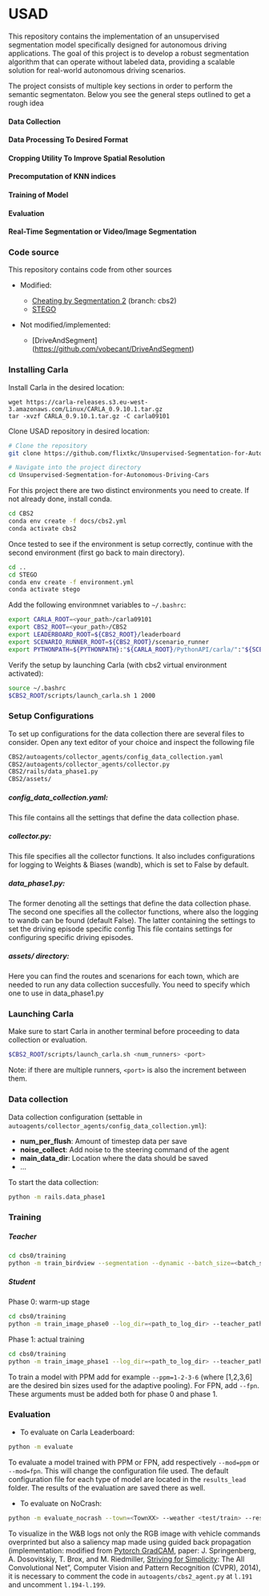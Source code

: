 # USAD

This repository contains the implementation of an unsupervised segmentation model specifically designed for autonomous driving applications. The goal of this project is to develop a robust segmentation algorithm that can operate without labeled data, providing a scalable solution for real-world autonomous driving scenarios.

The project consists of multiple key sections in order to perform the semantic segmentaton. Below you see the general steps outlined to get a rough idea

#### Data Collection

#### Data Processing To Desired Format

#### Cropping Utility To Improve Spatial Resolution

#### Precomputation of KNN indices

#### Training of Model

#### Evaluation

#### Real-Time Segmentation or Video/Image Segmentation


### Code source

This repository contains code from other sources
- Modified:
  <!-- - [World on rails](https://github.com/dotchen/WorldOnRails) -->
  - [Cheating by Segmentation 2](https://github.com/maelwildi/CBS2) (branch: cbs2)
  - [STEGO](https://github.com/mhamilton723/STEGO/tree/master)

- Not modified/implemented:
    - [DriveAndSegment] (https://github.com/vobecant/DriveAndSegment)


### Installing Carla

Install Carla in the  desired location:
```
wget https://carla-releases.s3.eu-west-3.amazonaws.com/Linux/CARLA_0.9.10.1.tar.gz
tar -xvzf CARLA_0.9.10.1.tar.gz -C carla09101
```
Clone USAD repository in desired location:
```bash
# Clone the repository
git clone https://github.com/flixtkc/Unsupervised-Segmentation-for-Autonomous-Driving-Cars.git

# Navigate into the project directory
cd Unsupervised-Segmentation-for-Autonomous-Driving-Cars
```
For this project there are two distinct environments you need to create. If not already done, install conda.
```bash
cd CBS2
conda env create -f docs/cbs2.yml
conda activate cbs2
```
Once tested to see if the environment is setup correctly, continue with the second environment (first go back to main directory).
```bash
cd ..
cd STEGO
conda env create -f environment.yml
conda activate stego
```

Add the following environmnet variables to `~/.bashrc`:
```bash
export CARLA_ROOT=<your_path>/carla09101
export CBS2_ROOT=<your_path>/CBS2
export LEADERBOARD_ROOT=${CBS2_ROOT}/leaderboard
export SCENARIO_RUNNER_ROOT=${CBS2_ROOT}/scenario_runner
export PYTHONPATH=${PYTHONPATH}:"${CARLA_ROOT}/PythonAPI/carla/":"${SCENARIO_RUNNER_ROOT}":"${LEADERBOARD_ROOT}":"${CARLA_ROOT}/PythonAPI/carla/dist/carla-0.9.10-py3.7-linux-x86_64.egg"
```
Verify the setup by launching Carla (with cbs2 virtual environment activated):
```bash
source ~/.bashrc
$CBS2_ROOT/scripts/launch_carla.sh 1 2000
```

### Setup Configurations

To set up configurations for the data collection there are several files to consider. Open any text editor of your choice and inspect the following file
```bash
CBS2/autoagents/collector_agents/config_data_collection.yaml
CBS2/autoagents/collector_agents/collector.py
CBS2/rails/data_phase1.py
CBS2/assets/
```
##### config_data_collection.yaml:

This file contains all the settings that define the data collection phase.
##### collector.py:

This file specifies all the collector functions. It also includes configurations for logging to Weights & Biases (wandb), which is set to False by default.

##### data_phase1.py:
The former denoting all the settings that define the data collection phase. The second one specifies all the collector functions, where also the logging to wandb can be found (default False). The latter containing the settings to set the driving episode specific config
This file contains settings for configuring specific driving episodes.

##### assets/ directory:

Here you can find the routes and scenarions for each town, which are needed to run any data collection succesfully. You need to specify which one to use in data_phase1.py


### Launching Carla

Make sure to start Carla in another terminal before proceeding to data collection or evaluation.
```bash
$CBS2_ROOT/scripts/launch_carla.sh <num_runners> <port>
```
Note: if there are multiple runners, `<port>` is also the increment between them.

### Data collection
Data collection configuration (settable in `autoagents/collector_agents/config_data_collection.yml`):
- **num_per_flush**: Amount of timestep data per save
- **noise_collect**: Add noise to the steering command of the agent
- **main_data_dir**: Location where the data should be saved
- ...

To start the data collection:
```bash
python -m rails.data_phase1
```
### Training
##### Teacher
```bash
cd cbs0/training
python -m train_birdview --segmentation --dynamic --batch_size=<batch_size>  --dataset_dir=<path_to_data_dir> --log_dir=<path_to_log_dir> --max_epoch=<max_epoch>
```
##### Student
Phase 0: warm-up stage
```bash
cd cbs0/training
python -m train_image_phase0 --log_dir=<path_to_log_dir> --teacher_path=<path_to_teacher_dir/model-XX.th> --dataset_dir=<path_to_data_dir>
```
Phase 1: actual training
```bash
cd cbs0/training
python -m train_image_phase1 --log_dir=<path_to_log_dir> --teacher_path=<path_to_teacher_dir/model-XX.th> --ckpt=<path_to_phase0_student_dir/model-XX.th> --dataset_dir=<path_to_data_dir> --pretrained --max_epoch=<max_epoch>
```

To train a model with PPM add for example `--ppm=1-2-3-6` (where [1,2,3,6] are the desired bin sizes used for the adaptive pooling). For FPN, add `--fpn`. These arguments must be added both for phase 0 and phase 1.
### Evaluation


- To evaluate on Carla Leaderboard:
```bash
python -m evaluate
```
To evaluate a model trained with PPM or FPN, add respectively `--mod=ppm` or `--mod=fpn`. This will change the configuration file used. The default configuration file for each type of model are located in the `results_lead` folder. The results of the evaluation are saved there as well.

- To evaluate on NoCrash:
```bash
python -m evaluate_nocrash --town=<TownXX> --weather <test/train> --resume
```
To visualize in the W&B logs not only the RGB image with vehicle commands overprinted but also a saliency map made using guided back propagation (implementation: modified from [Pytorch GradCAM](https://github.com/jacobgil/pytorch-grad-cam), paper: J. Springenberg, A. Dosovitskiy, T. Brox, and M. Riedmiller, [Striving for Simplicity](https://arxiv.org/abs/1412.6806): The All Convolutional Net”, Computer Vision and Pattern Recognition (CVPR), 2014), it is necessary to comment the code in `autoagents/cbs2_agent.py` at `l.191` and uncomment `l.194-l.199`.